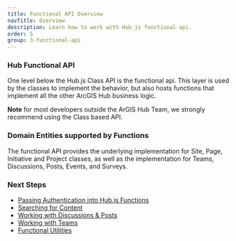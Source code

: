 ```yaml
---
title: Functional API Overview
navTitle: Overview
description: Learn how to work with Hub.js functional api.
order: 5
group: 3-functional-api
---
```


### Hub Functional API

One level below the Hub.js Class API is the functional api. This layer is used by the classes to implement the behavior, but also hosts functions that implement all the other ArcGIS Hub business logic.

**Note** for most developers outside the ArGIS Hub Team, we strongly recommend using the Class based API.

### Domain Entities supported by Functions

The functional API provides the underlying implementation for Site, Page, Initiative and Project classes, as well as the implementation for Teams, Discussions, Posts, Events, and Surveys.

### Next Steps

- [Passing Authentication into Hub.js Functions](/hub.js/guides/functional/authentication)
- [Searching for Content](/hub.js/guides/functional/hub-search)
- [Working with Discussions & Posts](/hub.js/guides/functional/discussions)
- [Working with Teams](/hub.js/guides/functional/teams)
- [Functional Utilities](/hub.js/guides/functional/utilities)
